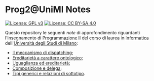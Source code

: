 # Prog2@UniMI Notes

[![License: GPL v3](https://img.shields.io/badge/License-GPL%20v3-blue.svg)](http://www.gnu.org/licenses/gpl-3.0)
[![License: CC BY-SA 4.0](https://img.shields.io/badge/License-CC%20BY--SA%204.0-blue.svg)](http://creativecommons.org/licenses/by-sa/4.0/)

Questo repository le seguenti *note* di approfondimento riguardanti l'insegnamento di [Programmazione II](https://prog2.di.unimi.it/) del corso di laurea in [Informatica](https://informatica.cdl.unimi.it/it) dell'[Università degli Studi di Milano](http://www.unimi.it/):

* [Il meccanismo di dispatching](https://prog2-unimi.github.io/notes/DM.html);
* [Ereditarietà a carattere ontologico](https://prog2-unimi.github.io/notes/EACO.html);
* [Uguaglianza ed ereditarietà](https://prog2-unimi.github.io/notes/UEE.html);
* [Composizione e delega](https://prog2-unimi.github.io/notes/CED.html);
* [Tipi generici e relazioni di sottotipo](https://prog2-unimi.github.io/notes/TGERDS.html).
